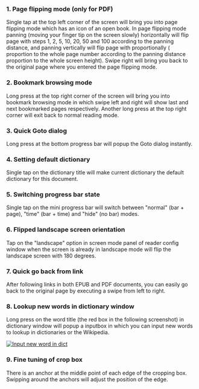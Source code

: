 ### 1. Page flipping mode (only for PDF)
Single tap at the top left corner of the screen will bring you into page flipping mode which has an icon of an open book. In page flipping mode panning (moving your finger tip on the screen slowly) horizontally will flip page with steps 1, 2, 5, 10, 20, 50 and 100 according to the panning distance, and panning vertically will flip page with proportionally ( proportion to the whole page number according to the panning distance proportion to the whole screen height). Swipe right will bring you back to the original page where you entered the page flipping mode.

### 2. Bookmark browsing mode
Long press at the top right corner of the screen will bring you into bookmark browsing mode in which swipe left and right will show last and next bookmarked pages respectively. Another long press at the top right corner will exit back to normal reading mode.

### 3. Quick Goto dialog
Long press at the bottom progress bar will popup the Goto dialog instantly.

### 4. Setting default dictionary
Single tap on the dictionary title will make current dictionary the default dictionary for this document.

### 5. Switching progress bar state
Single tap on the mini progress bar will switch between "normal" (bar + page), "time" (bar + time) and "hide" (no bar) modes.

### 6. Flipped landscape screen orientation
Tap on the "landscape" option in screen mode panel of reader config window when the screen is already in landscape mode will flip the landscape screen with 180 degrees.

### 7. Quick go back from link
After following links in both EPUB and PDF documents, you can easily go back to the original page by executing a swipe from left to right.

### 8. Lookup new words in dictionary window
Long press on the word title (the red box in the following screenshot) in dictionary window will popup a inputbox in which you can input new words to lookup in dictionaries or the Wikipedia.

[![Input new word in dict](https://github.com/koreader/koreader/wiki/screenshots/dictionary_input_new_word.png)](https://github.com/koreader/koreader/wiki/screenshots/dictionary_input_new_word.png)

### 9. Fine tuning of crop box
There is an anchor at the middle point of each edge of the cropping box. Swipping around the anchors will adjust the position of the edge.